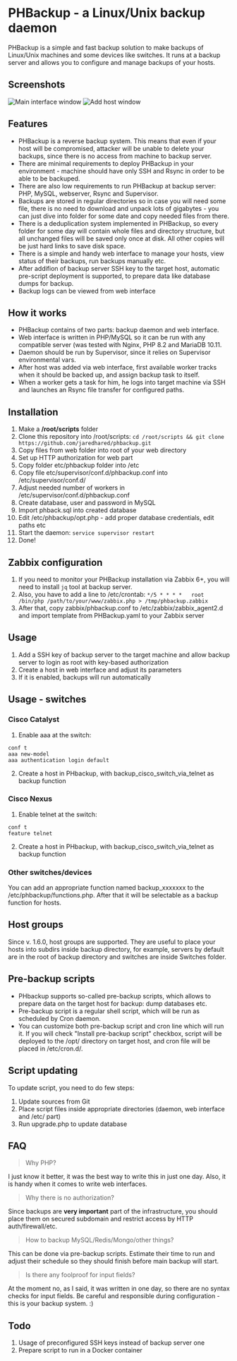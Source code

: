 # PHBackup - a Linux/Unix backup daemon

PHBackup is a simple and fast backup solution to make backups of Linux/Unix machines and some devices like switches. 
It runs at a backup server and allows you to configure and manage backups of your hosts.

## Screenshots

![Main interface window](screens/main.png?raw=true "Main window")
![Add host window](screens/add.png?raw=true "Add host window")

## Features

* PHBackup is a reverse backup system. This means that even if your host will be compromised, attacker will be unable to delete your backups, since there is no access from machine to backup server.
* There are minimal requirements to deploy PHBackup in your environment - machine should have only SSH and Rsync in order to be able to be backuped.
* There are also low requirements to run PHBackup at backup server: PHP, MySQL, webserver, Rsync and Supervisor.
* Backups are stored in regular directories so in case you will need some file, there is no need to download and unpack lots of gigabytes - you can just dive into folder for some date and copy needed files from there.
* There is a deduplication system implemented in PHBackup, so every folder for some day will contain whole files and directory structure, but all unchanged files will be saved only once at disk. All other copies will be just hard links to save disk space.
* There is a simple and handy web interface to manage your hosts, view status of their backups, run backups manually etc.
* After addifion of backup server SSH key to the target host, automatic pre-script deployment is supported, to prepare data like database dumps for backup.
* Backup logs can be viewed from web interface

## How it works

* PHBackup contains of two parts: backup daemon and web interface.
* Web interface is written in PHP/MySQL so it can be run with any compatible server (was tested with Nginx, PHP 8.2 and MariaDB 10.11.
* Daemon should be run by Supervisor, since it relies on Supervisor environmental vars.
* After host was added via web interface, first available worker tracks when it should be backed up, and assign backup task to itself.
* When a worker gets a task for him, he logs into target machine via SSH and launches an Rsync file transfer for configured paths.

## Installation

1. Make a **/root/scripts** folder
2. Clone this repository into /root/scripts: `cd /root/scripts && git clone https://github.com/jaredhared/phbackup.git`
3. Copy files from web folder into root of your web directory
4. Set up HTTP authorization for web part
5. Copy folder etc/phbackup folder into /etc
5. Copy file etc/supervisor/conf.d/phbackup.conf into /etc/supervisor/conf.d/
6. Adjust needed number of workers in /etc/supervisor/conf.d/phbackup.conf
7. Create database, user and password in MySQL
8. Import phback.sql into created database 
9. Edit /etc/phbackup/opt.php - add proper database credentials, edit paths etc
10. Start the daemon: `service supervisor restart`
11.  Done!


## Zabbix configuration

1. If you need to monitor your PHBackup installation via Zabbix 6+, you will need to install `jq` tool at backup server.
2. Also, you have to add a line to /etc/crontab: `*/5 * * * *	root	/bin/php /path/to/your/www/zabbix.php > /tmp/phbackup.zabbix`
3. After that, copy zabbix/phbackup.conf to /etc/zabbix/zabbix_agent2.d and import template from PHBackup.yaml to your Zabbix server

## Usage
1. Add a SSH key of backup server to the target machine and allow backup server to login as root with key-based authorization
2. Create a host in web interface and adjust its parameters
3. If it is enabled, backups will run automatically

## Usage - switches
### Cisco Catalyst
1. Enable aaa at the switch:
```
conf t
aaa new-model
aaa authentication login default
```
2. Create a host in PHbackup, with backup_cisco_switch_via_telnet as backup function

### Cisco Nexus
1. Enable telnet at the switch:
```
conf t
feature telnet
```
2. Create a host in PHbackup, with backup_cisco_switch_via_telnet as backup function

### Other switches/devices
You can add an appropriate function named backup_xxxxxxx to the /etc/phbackup/functions.php. After that it will be selectable as a backup function for hosts.

## Host groups
Since v. 1.6.0, host groups are supported. They are useful to place your hosts into subdirs inside backup directory, for example, servers by default are in the root of backup directory and switches are inside Switches folder.

## Pre-backup scripts
* PHbackup supports so-called pre-backup scripts, which allows to prepare data on the target host for backup: dump databases etc.
* Pre-backup script is a regular shell script, which will be run as scheduled by Cron daemon.
* You can customize both pre-backup script and cron line which will run it. If you will check "Install pre-backup script" checkbox, script will be deployed to the /opt/ directory on target host, and cron file will be placed in /etc/cron.d/.

## Script updating
To update script, you need to do few steps:
1. Update sources from Git
2. Place script files inside appropriate directories (daemon, web interface and /etc/ part)
3. Run upgrade.php to update database

## FAQ

> Why PHP?

I just know it better, it was the best way to write this in just one day. Also, it is handy when it comes to write web interfaces.

> Why there is no authorization?

Since backups are **very important** part of the infrastructure, you should place them on secured subdomain and restrict access by HTTP auth/firewall/etc.


> How to backup MySQL/Redis/Mongo/other things?

This can be done via pre-backup scripts. Estimate their time to run and adjust their schedule so they should finish before main backup will start.

> Is there any foolproof for input fields?

At the moment no, as I said, it was written in one day, so there are no syntax checks for input fields. Be careful and responsible during configuration - this is your backup system. :)



## Todo
1. Usage of preconfigured SSH keys instead of backup server one
2. Prepare script to run in a Docker container
